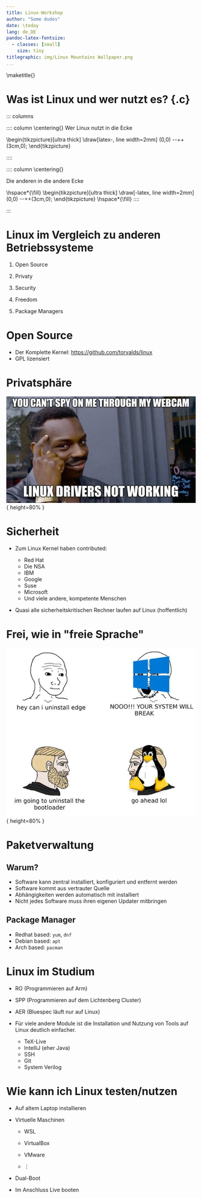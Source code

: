 ```yaml
---
title: Linux-Workshop
author: "Some dudes"
date: \today
lang: de_DE
pandoc-latex-fontsize:
  - classes: [small]
    size: tiny
titlegraphic: img/Linux Mountains Wallpaper.png
...
```

\maketitle{}

# Was ist Linux und wer nutzt es? {.c}

::: columns

:::: column
\centering{}
Wer Linux nutzt in die Ecke

\begin{tikzpicture}[ultra thick]
\draw[latex-, line width=2mm] (0,0) --++(3cm,0);
\end{tikzpicture}

::::

:::: column
\centering{}

Die anderen in die andere Ecke

\hspace*{\fill} \begin{tikzpicture}[ultra thick]
\draw[-latex, line width=2mm] (0,0) --++(3cm,0);
\end{tikzpicture}
\hspace*{\fill}
::::

:::

# Linux im Vergleich zu anderen Betriebssysteme

1. Open Source

1. Privaty

1. Security

1. Freedom

1. Package Managers

# Open Source

- Der Komplette Kernel: <https://github.com/torvalds/linux>
- GPL lizensiert

# Privatsphäre

![](img/linux_privacy.jpg){ height=80% }

# Sicherheit

- Zum Linux Kernel haben contributed:
    - Red Hat
    - Die NSA
    - IBM
    - Google
    - Suse
    - Microsoft
    - Und viele andere, kompetente Menschen

- Quasi alle sicherheitskritischen Rechner laufen auf Linux (hoffentlich)

# Frei, wie in "freie Sprache"

![`dd if=boot.bin of=/dev/sda`](img/freedom_of_choice_meme.png){ height=80% }

# Paketverwaltung

## Warum?
- Software kann zentral installiert, konfiguriert und entfernt werden
- Software kommt aus vertrauter Quelle
- Abhängigkeiten werden automatisch mit installiert
- Nicht jedes Software muss ihren eigenen Updater mitbringen

## Package Manager

- Redhat based: `yum`, `dnf`
- Debian based: `apt`
- Arch based: `pacman`

# Linux im Studium

- RO (Programmieren auf Arm)

- SPP (Programmieren auf dem Lichtenberg Cluster)

- AER (Bluespec läuft nur auf Linux)

- Für viele andere Module ist die Installation und Nutzung
von Tools auf Linux deutlich einfacher.

    - TeX-Live
    - IntelliJ (eher Java)
    - SSH
    - Git
    - System Verilog

# Wie kann ich Linux testen/nutzen

- Auf altem Laptop installieren

- Virtuelle Maschinen

    - WSL

    - VirtualBox

    - VMware

    - $\vdots$

- Dual-Boot

- Im Anschluss Live booten
